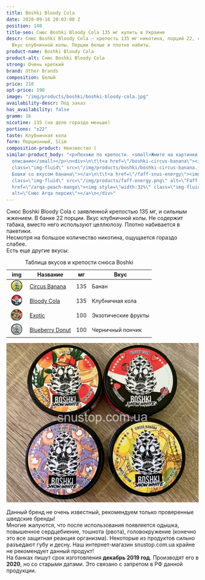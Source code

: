 ```yaml
---
title: Boshki Bloody Cola
date: 2020-09-16 20:03:00 Z
position: 140
title-seo: Снюс Boshki Bloody Cola 135 мг купить в Украине
descr: Снюс Boshki Bloody Cola — крепость 135 мг никотина, порций 22, сильное жжение.
  Вкус клубничной колы. Порции белые и плотно набиты.
product-name: Boshki Bloody Cola
product-alt: Снюс Boshki Bloody Cola
strong: Очень крепкий
brand: Other Brands
composition: Белый
price: 210
opt-price: 190
image: "/img/products/boshki/boshki-bloody-cola.jpg"
availability-descr: Под заказ
has_availability: false
gramm: 16
nicotine: 135 (на деле гораздо меньше)
portions: "±22"
taste: Клубничная кола
form: Порционный, Slim
composition-product: Неизвестно (
similar-product_body: "<p>Похожи по крепости. <small>Жмите на картинки и читайте полное
  описание</small></p>\n<div>\n\t\t<a href=\"/boshki-circus-banana\"><img style=\"width:32%\"
  class=\"img-fluid\" src=\"/img/products/boshki/boshki-circus-banana.jpg\" alt=\"Снюс
  Бошки со вкусом банана\"></a>\n\t\t<a href=\"/faff-snus-energy\"><img style=\"width:32%\"
  class=\"img-fluid\" src=\"/img/products/faff-energy.png\" alt=\"Faff Energy\"></a>\n<a
  href=\"/arqa-peach-mango\"><img style=\"width:32%\" class=\"img-fluid\" src=\"/img/products/arqa/arqa-peach-mango.jpg\"
  alt=\"Снюс Arqa персик\"></a>\n</div>"
---
```


Снюс Boshki Bloody Cola с заявленной крепостью 135 мг, и сильным жжением. В банке 22 порции. Вкус клубничной колы. Не содержит табака, вместо него используют целлюлозу. Плотно набивается в пакетики.<br>
Несмотря на большое количество никотина, ощущается гораздо слабее.<br>
Есть еще другие вкусы:
<table class="table table-sm">
	<caption>Таблица вкусов и крепости снюса Boshki</caption>
	<thead>
		<tr>
			<th scope="col">img</th>
			<th scope="col">Название</th>
			<th scope="col">мг</th>
			<th scope="col">Вкус</th>
		</tr>
	</thead>
	<tbody>
		<tr>
			<td><a href="/boshki-circus-banana"><img style="width: 40px" src="/img/products/boshki/boshki-circus-banana.jpg" alt="Boshki Circus Banana"></a></td>
			<td><a href="/boshki-circus-banana">Circus Banana</a></td>
			<td>135</td>
			<td>Банан</td>
		</tr>
		<tr>
			<td><a href="/boshki-bloody-cola"><img style="width: 40px" src="/img/products/boshki/boshki-bloody-cola.jpg" alt="Boshki Bloody Cola"></a></td>
			<td><a href="/boshki-bloody-cola">Bloody Cola</a></td>
			<td>135</td>
			<td>Клубничная кола</td>
		</tr>
		<tr>
			<td><a href="/boshki-exotic"><img style="width: 40px" src="/img/products/boshki/boshki-snus-exotic.jpg" alt="Снюс Бошки Экзотик"></a></td>
			<td><a href="/boshki-exotic">Exotic</a></td>
			<td>100</td>
			<td>Экзотические фрукты</td>
		</tr>
		<tr>
			<td><a href="/boshki-blueberry-donut"><img style="width: 40px" src="/img/products/boshki/boshki-blueberry-donut.jpg" alt="Boshki Blueberry Donut"></a></td>
			<td><a href="/boshki-blueberry-donut">Blueberry Donut</a></td>
			<td>100</td>
			<td>Черничный пончик</td>
		</tr>
	</tbody>
</table>
<div class="popup-gallery d-flex mb-3">
	<a href="/img/products/boshki/boshki-snus.jpg" title="Снюс Boshki: экзотические фрукты 100 мг, клубничая кола 135 мг, черничный пончик 100 мг, спелый банан 135 мг"><img class="img-fluid" src="/img/products/boshki/boshki-snus.jpg" alt="снюс бошки boshki"></a>
</div>

Данный бренд не очень известный, рекомендуем только проверенные шведские бренды!<br>
Многие жалуются, что после использования появляется одышка, повышенное сердцебиение, тошнота (рвота), головокружение (конечно это все защитная реакция организма). Некоторые из продуктов сильно разъедают губу и десну. Наш интернет-магазин snustop.com.ua крайне не рекомендует данный продукт!<br>
На банках пишут срок изготовления **декабрь 2019 год**. Производят его в **2020**, но со старыми датами. Это связано с запретом в РФ данной продукции.